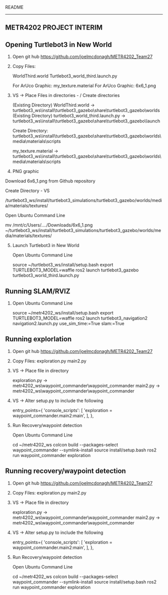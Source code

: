 README

---------------------
METR4202 PROJECT INTERIM
---------------------

## Opening Turtlebot3 in New World

1. Open git hub https://github.com/joelmcdonagh/METR4202_Team27

2. Copy Files:

	WorldThird.world
	Turtlebot3_world_third.launch.py

	For ArUco Graphic: my_texture.material
	For ArUco Graphic: 6x6_1.png

3. VS -> Place Files in directories - / Create directories


	(Existing Directory) WorldThird.world -> turtlebot3_ws\install\turtlebot3_gazebo\share\turtlebot3_gazebo\worlds
	(Existing Directory) turtlebot3_world_third.launch.py -> turtlebot3_ws\install\turtlebot3_gazebo\share\turtlebot3_gazebo\launch

    Create Directory:  
	turtlebot3_ws\install\turtlebot3_gazebo\share\turtlebot3_gazebo\worlds\media\materials\scripts

 	my_texture.material -> turtlebot3_ws\install\turtlebot3_gazebo\share\turtlebot3_gazebo\worlds\media\materials\scripts


4. PNG graphic

  Download 6x6_1.png from Github repository

  Create Directory - VS

  /turtlebot3_ws/install/turtlebot3_simulations/turtlebot3_gazebo/worlds/media/materials/textures/

  Open Ubuntu Command Line

  mv /mnt/c/Users/..../Downloads/6x6_1.png ~/turtlebot3_ws/install/turtlebot3_simulations/turtlebot3_gazebo/worlds/media/materials/textures/


5. Launch Turtlebot3 in New World

	Open Ubuntu Command Line

	source ~/turtlebot3_ws/install/setup.bash
	export TURTLEBOT3_MODEL=waffle
	ros2 launch turtlebot3_gazebo turtlebot3_world_third.launch.py


## Running SLAM/RVIZ

1. Open Ubuntu Command Line
	
	source ~/metr4202_ws/install/setup.bash
	export TURTLEBOT3_MODEL=waffle
	ros2 launch turtlebot3_navigation2 navigation2.launch.py use_sim_time:=True slam:=True



## Running explorlation

1. Open git hub https://github.com/joelmcdonagh/METR4202_Team27

2. Copy Files:
	exploration.py
	main2.py

3. VS -> Place file in directory

	exploration.py -> metr4202_ws\waypoint_commander\waypoint_commander
	main2.py -> metr4202_ws\waypoint_commander\waypoint_commander

4. VS -> Alter setup.py to include the following

	entry_points={
        'console_scripts': [
            'exploration = waypoint_commander.main2:main',
        ],
    },

5. Run Recovery/waypoint detection

	Open Ubuntu Command Line

	cd ~/metr4202_ws
	colcon build --packages-select waypoint_commander --symlink-install
	source install/setup.bash
	ros2 run waypoint_commander exploration


## Running recovery/waypoint detection

1. Open git hub https://github.com/joelmcdonagh/METR4202_Team27

2. Copy Files:
	exploration.py
	main2.py

3. VS -> Place file in directory

	exploration.py -> metr4202_ws\waypoint_commander\waypoint_commander
	main2.py -> metr4202_ws\waypoint_commander\waypoint_commander

4. VS -> Alter setup.py to include the following

	entry_points={
        'console_scripts': [
            'exploration = waypoint_commander.main2:main',
        ],
    },

5. Run Recovery/waypoint detection

	Open Ubuntu Command Line

	cd ~/metr4202_ws
	colcon build --packages-select waypoint_commander --symlink-install
	source install/setup.bash
	ros2 run waypoint_commander exploration














